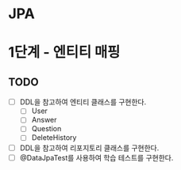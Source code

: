# JPA
# 1단계 - 엔티티 매핑
## TODO
* [ ] DDL을 참고하여 엔티티 클래스를 구현한다.
    * [ ] User
    * [ ] Answer
    * [ ] Question
    * [ ] DeleteHistory
* [ ] DDL을 참고하여 리포지토리 클래스를 구현한다.
* [ ] @DataJpaTest를 사용하여 학습 테스트를 구현한다.
